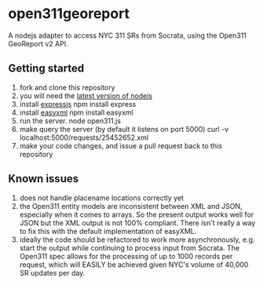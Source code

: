 open311georeport
================
A nodejs adapter to access NYC 311 SRs from Socrata, using the Open311 GeoReport v2 API.

Getting started
-------------------------
1. fork and clone this repository
2. you will need the [latest version of nodejs](http://nodejs.org/)
3. install [expressjs](http://expressjs.com/)
        npm install express
4. install [easyxml](https://github.com/QuickenLoans/node-easyxml)
        npm install easyxml
5. run the server.
		node open311.js
6. make query the server (by default it listens on port 5000)
		curl -v localhost:5000/requests/25452652.xml
7. make your code changes, and issue a pull request back to this repository

Known issues
-------------------------
1. does not handle placename locations correctly yet
2. the Open311 entity models are inconsistent between XML and JSON, especially when it comes to arrays. So the present output works well for JSON but the XML output is not 100% compliant. There isn't really a way to fix this with the default implementation of easyXML.
3. ideally the code should be refactored to work more asynchronously, e.g. start the output while continuing to process input from Socrata. The Open311 spec allows for the processing of up to 1000 records per request, which will EASILY be achieved given NYC's volume of 40,000 SR updates per day.
